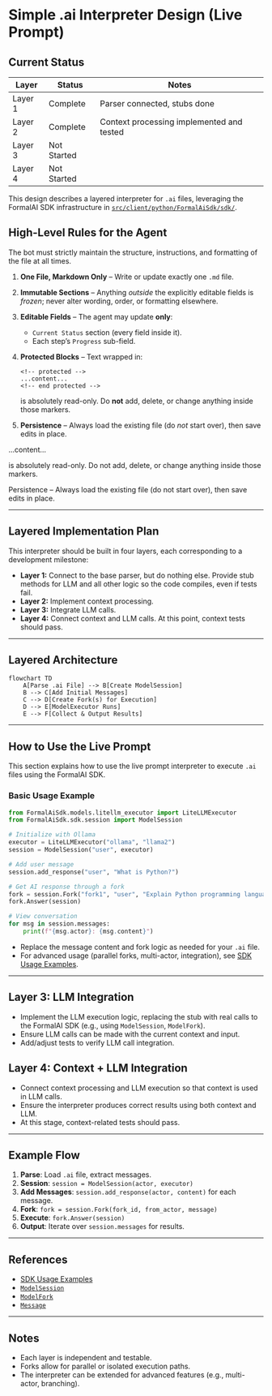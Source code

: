 # Simple .ai Interpreter Design (Live Prompt)
## Current Status

| Layer    | Status        | Notes                        |
|----------|--------------|------------------------------|
| Layer 1  | Complete     | Parser connected, stubs done |
| Layer 2  | Complete     | Context processing implemented and tested |
| Layer 3  | Not Started  |                              |
| Layer 4  | Not Started  |                              |

This design describes a layered interpreter for `.ai` files, leveraging the FormalAI SDK infrastructure in [`src/client/python/FormalAiSdk/sdk/`](../client/python/FormalAiSdk/sdk/).

## High-Level Rules for the Agent

The bot must strictly maintain the structure, instructions, and formatting of the file at all times.

1. **One File, Markdown Only** – Write or update exactly one `.md` file.
2. **Immutable Sections** – Anything *outside* the explicitly editable fields is *frozen*; never alter wording, order, or formatting elsewhere.
3. **Editable Fields** – The agent may update **only**:

   * `Current Status` section (every field inside it).
   * Each step’s `Progress` sub-field.
4. **Protected Blocks** – Text wrapped in:

   ```
   <!-- protected -->
   ...content...
   <!-- end protected -->
   ```

   is absolutely read-only. Do **not** add, delete, or change anything inside those markers.
5. **Persistence** – Always load the existing file (do *not* start over), then save edits in place.

<!-- protected -->
...content...
<!-- end protected -->

is absolutely read-only. Do not add, delete, or change anything inside those markers.

Persistence – Always load the existing file (do not start over), then save edits in place.

---

## Layered Implementation Plan

This interpreter should be built in four layers, each corresponding to a development milestone:

- **Layer 1:** Connect to the base parser, but do nothing else. Provide stub methods for LLM and all other logic so the code compiles, even if tests fail.
- **Layer 2:** Implement context processing.
- **Layer 3:** Integrate LLM calls.
- **Layer 4:** Connect context and LLM calls. At this point, context tests should pass.

---

## Layered Architecture

```mermaid
flowchart TD
    A[Parse .ai File] --> B[Create ModelSession]
    B --> C[Add Initial Messages]
    C --> D[Create Fork(s) for Execution]
    D --> E[ModelExecutor Runs]
    E --> F[Collect & Output Results]
```

---

## How to Use the Live Prompt

This section explains how to use the live prompt interpreter to execute `.ai` files using the FormalAI SDK.

### Basic Usage Example

```python
from FormalAiSdk.models.litellm_executor import LiteLLMExecutor
from FormalAiSdk.sdk.session import ModelSession

# Initialize with Ollama
executor = LiteLLMExecutor("ollama", "llama2")
session = ModelSession("user", executor)

# Add user message
session.add_response("user", "What is Python?")

# Get AI response through a fork
fork = session.Fork("fork1", "user", "Explain Python programming language")
fork.Answer(session)

# View conversation
for msg in session.messages:
    print(f"{msg.actor}: {msg.content}")
```

- Replace the message content and fork logic as needed for your `.ai` file.
- For advanced usage (parallel forks, multi-actor, integration), see [SDK Usage Examples](../../docs/python/sdk/examples.md).

---


## Layer 3: LLM Integration

- Implement the LLM execution logic, replacing the stub with real calls to the FormalAI SDK (e.g., using `ModelSession`, `ModelFork`).
- Ensure LLM calls can be made with the current context and input.
- Add/adjust tests to verify LLM call integration.

## Layer 4: Context + LLM Integration

- Connect context processing and LLM execution so that context is used in LLM calls.
- Ensure the interpreter produces correct results using both context and LLM.
- At this stage, context-related tests should pass.

---

## Example Flow

1. **Parse**: Load `.ai` file, extract messages.
2. **Session**: `session = ModelSession(actor, executor)`
3. **Add Messages**: `session.add_response(actor, content)` for each message.
4. **Fork**: `fork = session.Fork(fork_id, from_actor, message)`
5. **Execute**: `fork.Answer(session)`
6. **Output**: Iterate over `session.messages` for results.

---

## References

- [SDK Usage Examples](../../docs/python/sdk/examples.md)
- [`ModelSession`](../client/python/FormalAiSdk/sdk/session.py)
- [`ModelFork`](../client/python/FormalAiSdk/sdk/fork.py)
- [`Message`](../client/python/FormalAiSdk/sdk/types.py)

---

## Notes

- Each layer is independent and testable.
- Forks allow for parallel or isolated execution paths.
- The interpreter can be extended for advanced features (e.g., multi-actor, branching).